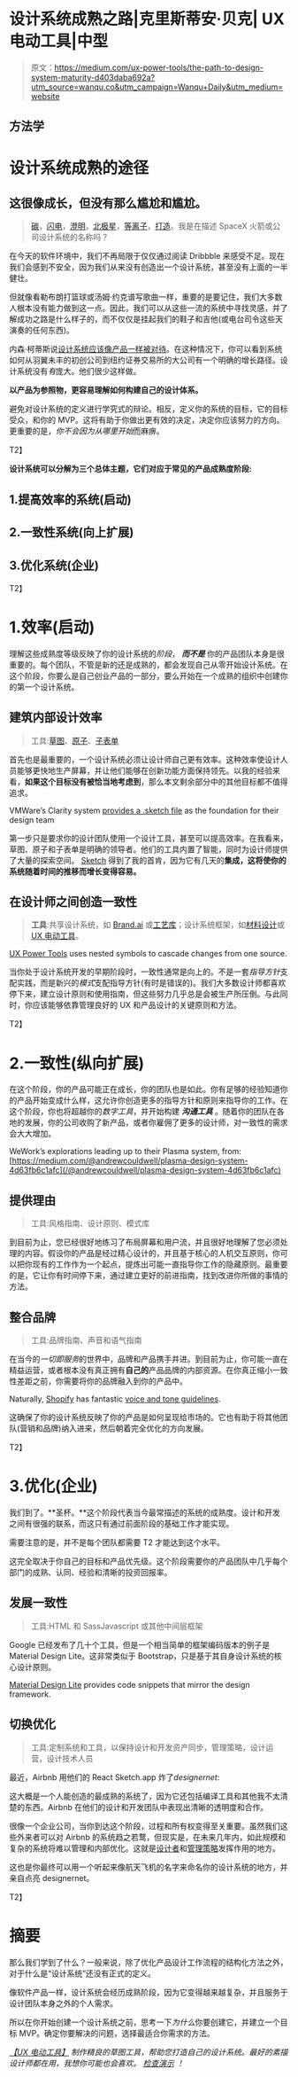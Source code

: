 # 设计系统成熟之路|克里斯蒂安·贝克| UX 电动工具|中型

> 原文：<https://medium.com/ux-power-tools/the-path-to-design-system-maturity-d403daba692a?utm_source=wanqu.co&utm_campaign=Wanqu+Daily&utm_medium=website>

## 方法学

# 设计系统成熟的途径

## 这很像成长，但没有那么尴尬和尴尬。

> [碳](http://carbondesignsystem.com/)，[闪电](https://www.lightningdesignsystem.com/)，[澄明](https://vmware.github.io/clarity/)，[北极星](https://polaris.shopify.com/)，[等离子](/@andrewcouldwell/plasma-design-system-4d63fb6c1afc)，[打造](https://blog.intercom.com/the-full-stack-design-system/)。我是在描述 SpaceX 火箭或公司设计系统的名称吗？

在今天的软件环境中，我们不再局限于仅仅通过阅读 Dribbble 来感受不足。现在我们会感到不安全，因为我们从来没有创造出一个设计系统，甚至没有上面的一半健壮。

但就像看勒布朗打篮球或汤姆·约克谱写歌曲一样，重要的是要记住，我们大多数人根本没有能力做到这一点。因此，我们可以从这些一流的系统中寻找灵感，并了解成功之路是什么样子的，而不仅仅是挂起我们的鞋子和吉他(或电台司令这些天演奏的任何东西)。

内森·柯蒂斯说[设计系统应该像产品一样被对待](/eightshapes-llc/a-design-system-isn-t-a-project-it-s-a-product-serving-products-74dcfffef935)。在这种情况下，你可以看到系统如何从羽翼未丰的初创公司到纽约证券交易所的大公司有一个明确的增长路径。设计系统没有*有*庞大。他们很少这样做。

**以产品为参照物，更容易理解如何构建自己的设计体系。**

避免对设计系统的定义进行学究式的辩论。相反，定义你的系统的目标，它的目标受众，和你的 MVP。这将有助于你做出更有效的决定，决定你应该努力的方向。更重要的是，*你不会因为从哪里开始*而麻痹。

T2】

**设计系统可以分解为三个总体主题，它们对应于常见的产品成熟度阶段:**

## 1.提高效率的系统(启动)

## 2.一致性系统(向上扩展)

## 3.优化系统(企业)

T2】

# 1.效率(启动)

理解这些成熟度等级反映了你的设计系统的*阶段*， ***而不是*** 你的产品团队本身是很重要的。每个团队，不管是新的还是成熟的，都会发现自己从零开始设计系统。在这个阶段，你要么是自己创业产品的一部分，要么开始在一个成熟的组织中创建你的第一个设计系统。

## 建筑内部设计效率

> 工具:[草图](http://sketchapp.com)、[原子](https://atomic.io)、[子表单](https://subformapp.com/)

首先也是最重要的，一个设计系统必须让设计师自己更有效率。这种效率使设计人员能够更快地生产屏幕，并让他们能够在创新功能方面保持领先。以我的经验来看，**如果这个目标没有被恰当地考虑到**，那么本文剩余部分中的其他目标都不值得追求。



VMWare’s Clarity system [provides a .sketch file](https://vmware.github.io/clarity/) as the foundation for their design team



第一步只是要求你的设计团队使用一个设计工具，甚至可以提高效率。在我看来，草图、原子和子表单是明确的领导者。他们的工具内置了智能，同时为设计师提供了大量的探索空间。 [Sketch](https://medium.com/u/d39f69b23aa2?source=post_page-----d403daba692a--------------------------------) 得到了我的首肯，因为它有几天的**集成，这将使你的系统随着时间的推移而增长变得容易。**

## 在设计师之间创造一致性

> **工具**:共享设计系统，如 [Brand.ai](https://brand.ai) 或[工艺库](https://support.invisionapp.com/hc/en-us/articles/208434046-Craft-Introduction-to-the-Library-plugin)；设计系统框架，如[材料设计](http://material.google.com)或 [UX 电动工具](https://uxpower.tools)。



[UX Power Tools](https://www.uxpower.tools/) uses nested symbols to cascade changes from one source.



当你处于设计系统开发的早期阶段时，一致性通常是向上的。不是一套*指导方针*支配实践，而是新兴的*模式*支配指导方针(有时是错误的)。我们大多数设计师都喜欢停下来，建立设计原则和使用指南，但这些努力几乎总是会被生产所压倒。与此同时，你应该能够依靠管理良好的 UX 和产品设计的关键原则和方法。

T2】

# 2.一致性(纵向扩展)

在这个阶段，你的产品可能正在成长，你的团队也是如此。你有足够的经验知道你的产品开始变成什么样，这允许你创造更多的指导方针和原则来指导你的工作。在这个阶段，你也将超越你的*数字工具*，并开始构建 ***沟通工具*** 。随着你的团队在各地的发展，你的公司收购了新产品，或者你雇佣了更多的设计师，对一致性的需求会大大增加。



WeWork’s explorations leading up to their Plasma system, from: [https://medium.com/@andrewcouldwell/plasma-design-system-4d63fb6c1afc](/@andrewcouldwell/plasma-design-system-4d63fb6c1afc)



## 提供理由

> 工具:风格指南、设计原则、模式库

到目前为止，您已经很好地练习了布局屏幕和用户流，并且很好地理解了您必须处理的内容。假设你的产品是经过精心设计的，并且基于核心的人机交互原则，你可以把你现有的工作作为一个起点，提炼出可能一直指导你工作的隐藏原则。最重要的是，它让你有时间停下来，通过建立更好的前进指南，找到改进你所做的事情的方法。

## 整合品牌

> 工具:品牌指南、声音和语气指南

在当今的*一切即服务*的世界中，品牌和产品携手并进。到目前为止，你可能一直在精益运营，或者根本没有真正拥有**自己的**产品品牌的内部资源。在你真正缩小一致性差距之前，你需要将你的品牌融入到你的产品中。



Naturally, [Shopify](https://medium.com/u/bab76dfc19b0?source=post_page-----d403daba692a--------------------------------) has fantastic [voice and tone guidelines](https://polaris.shopify.com/content/voice-and-tone#navigation).



这确保了你的设计系统反映了你的产品是如何呈现给市场的。它也有助于将其他团队(营销和品牌)纳入进来，然后朝着完全优化的方向发展。

T2】

# 3.优化(企业)

我们到了。**圣杯。**这个阶段代表当今最常描述的系统的成熟度。设计和开发之间有很强的联系，而这只有通过前面阶段的基础工作才能实现。

需要注意的是，并不是每个团队都需要 T2 才能达到这个水平。

这完全取决于你自己的目标和产品优先级。这个阶段需要你的产品团队中几乎每个部门的成熟、认同、经验和清晰的投资回报率。

## 发展一致性

> 工具:HTML 和 SassJavascript 或其他中间层框架

Google 已经发布了几十个工具，但是一个相当简单的框架编码版本的例子是 Material Design Lite。这非常类似于 Bootstrap，只是基于其自身设计系统的核心设计原则。



[Material Design Lite](https://getmdl.io/) provides code snippets that mirror the design framework.



## 切换优化

> 工具:定制系统和工具，以保持设计和开发资产同步，管理策略，设计运营，设计技术人员

最近，Airbnb 用他们的 React Sketch.app 炸了*designernet*:

这大概是一个人能创造的最成熟的系统了，因为它还包括编译工具和其他我不太清楚的东西。Airbnb 在他们的设计和开发团队中表现出清晰的透明度和合作。

很像一个企业公司，当你到达这个阶段，过程和所有权变得至关重要。虽然我们这些外来者可以对 Airbnb 的系统趋之若鹜，但现实是，在未来几年内，如此规模和复杂的系统将难以管理和内部优化。这就是[设计者](/salesforce-ux/introducing-design-systems-ops-7f34c4561ba7)和[管理策略](/eightshapes-llc/team-models-for-scaling-a-design-system-2cf9d03be6a0)发挥作用的地方。

这也是你最终可以用一个听起来像航天飞机的名字来命名你的设计系统的地方，并亲自点亮 designernet。

T2】

# 摘要

那么我们学到了什么？一般来说，除了优化产品设计工作流程的结构化方法之外，对于什么是“设计系统”还没有正式的定义。

像软件产品一样，设计系统会经历成熟阶段，因为它变得越来越复杂，并且服务于设计团队本身之外的个人需求。

所以在你开始创建一个设计系统之前，思考一下*为什么*你要创建它，并建立一个目标 MVP。确定你要解决的问题，选择最适合你需求的方法。



[*【UX 电动工具】*](https://www.uxpower.tools) *制作精良的草图工具，帮助您打造自己的设计系统。最好的素描设计师都在用，我想你可能也会喜欢。* [*检查演示*](https://gum.co/uxpt-demo) *！*

